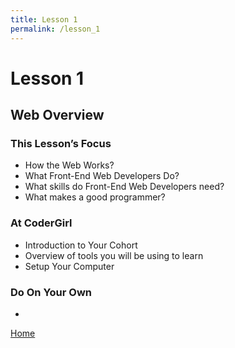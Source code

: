 ```yaml
---
title: Lesson 1
permalink: /lesson_1
---
```


# Lesson 1

## Web Overview

### This Lesson’s Focus
* How the Web Works?
* What Front-End Web Developers Do?
* What skills do Front-End Web Developers need?
* What makes a good programmer?

### At CoderGirl
* Introduction to Your Cohort
* Overview of tools you will be using to learn
* Setup Your Computer

### Do On Your Own
*

[Home]( /web_group_cohort )
